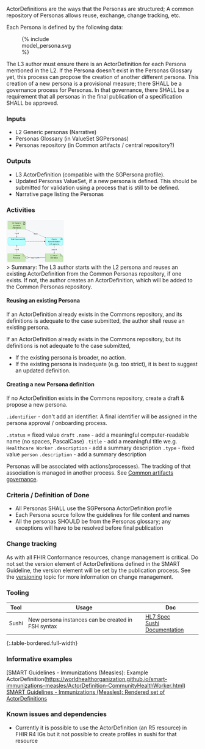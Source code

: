 ActorDefinitions are the ways that the Personas are structured; A common repository of Personas allows reuse, exchange, change tracking, etc.  

Each Persona is defined by the following data:
<figure style = "width:30%">
  {% include model_persona.svg %}
</figure>

The L3 author must ensure there is an ActorDefinition for each Persona mentioned in the L2. If the Persona doesn't exist in the Personas Glossary yet,
this process can propose the creation of another different persona. This
creation of a new persona is a provisional measure; there SHALL be a
governance process for Personas. In that governance, there SHALL be a requirement that all personas in the final publication of a specification SHALL be approved.

### **Inputs** 

* L2 Generic personas (Narrative)
* Personas Glossary (in ValueSet SGPersonas)
* Personas repository (in Common artifacts / central repository?)

### **Outputs**

* L3 ActorDefinition (compatible with the SGPersona profile).
* Updated Personas ValueSet, if a new persona is defined. This should be submitted for validation using a process that is still to be defined.
* Narrative page listing the Personas

### **Activities**

<img src="./l3_process_persona.png" style="width:30%"/>
<br clear="all"/>
> Summary: The L3 author starts with the L2 persona and reuses an existing ActorDefinition from the Common Personas repository, if one exists. If not, the author creates an ActorDefinition, which will be added to the Common Personas repository.

#### Reusing an existing Persona
If an ActorDefinition already exists in the Commons repository, and its
definitions is adequate to the case submitted, the author shall reuse an existing persona.

If an ActorDefinition already exists in the Commons repository, but its
definitions is not adequate to the case submitted,

-   If the existing persona is broader, no action.
-   If the existing persona is inadequate (e.g. too strict), it is best to suggest an updated definition.

#### Creating a new Persona definition
If no ActorDefinition exists in the Commons repository, create a draft & propose a new persona.

`.identifier` - don't add an identifier. A final identifier will be assigned in the persona approval / onboarding process. 

`.status` = fixed value `draft`
`.name` - add a meaningful computer-readable name (no spaces, PascalCase)
`.title` - add a meaningful title we.g. `Healthcare Worker`
`.description` - add a summary description
`.type` - fixed value `person`
`.description` - add a summary description  


Personas will be associated with actions(processes). The tracking of that association is managed in another process. See [Common artifacts governance](#).


### **Criteria / Definition of Done**
* All Personas SHALL use the SGPersona ActorDefinition profile
* Each Persona source follow the guidelines for file content and names
* All the personas SHOULD be from the Personas glossary; any exceptions will have to be resolved before final publication


### **Change tracking**

As with all FHIR Conformance resources, change management is critical. Do not set the version element of ActorDefinitions defined in the SMART Guideline, the version element will be set by the publication process. See the [versioning](versioning.html) topic for more information on change management.

### **Tooling**

| Tool | Usage | Doc |
| --- | ---| ---| 
| Sushi | New persona instances can be created in FSH syntax | [HL7 Spec](https://build.fhir.org/ig/HL7/fhir-shorthand/reference.html)<br/>[Sushi Documentation](https://fshschool.org) |
{:.table-bordered.full-width}  
   


### **Informative examples**

[SMART Guidelines - Immunizations (Measles): Example ActorDefinition(https://worldhealthorganization.github.io/smart-immunizations-measles/ActorDefinition-CommunityHealthWorker.html)
[SMART Guidelines - Immunizations (Measles): Rendered set of ActorDefinitions](https://worldhealthorganization.github.io/smart-immunizations-measles/personas.html)

### **Known issues and dependencies**
* Currently it is possible to use the ActorDefinition (an R5 resource) in FHIR R4 IGs but it not possible to create profiles in sushi for that resource



